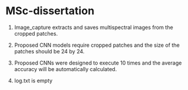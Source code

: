 # MSc-dissertation

1. Image_capture extracts and saves multispectral images from the cropped patches.

2. Proposed CNN models require cropped patches and the size of the patches should be 24 by 24. 

3. Proposed CNNs were designed to execute 10 times and the average accuracy will be automatically calculated. 

4. log.txt is empty
